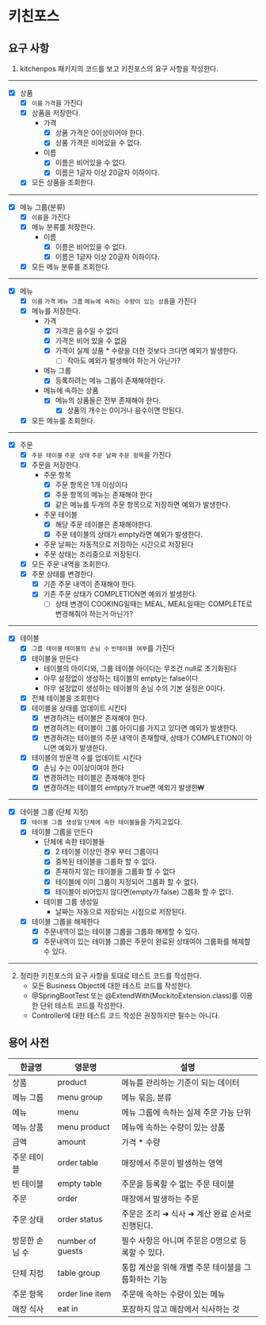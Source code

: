 # 키친포스

## 요구 사항

1. kitchenpos 패키지의 코드를 보고 키친포스의 요구 사항을 작성한다.

---
- [x] 상품 
  - [x] `이름` `가격`을 가진다
  - [x] 상품을 저장한다.
    - 가격
      - [x] 상품 가격은 0이상이어야 한다.
      - [x] 상품 가격은 비어있을 수 없다.
    - 이름
      - [x] 이름은 비어있을 수 없다.
      - [x] 이름은 1글자 이상 20글자 이하이다.
  - [x] 모든 상품을 조회한다.
---
- [x] 메뉴 그룹(분류)
  - [x] `이름`을 가진다
  - [x] 메뉴 분류를 저장한다.
    - 이름
      - [x] 이름은 비어있을 수 없다.
      - [x] 이름은 1글자 이상 20글자 이하이다.
  - [x] 모든 메뉴 분류를 조회한다.
---
- [x] 메뉴
  - [x] `이름` `가격` `메뉴 그룹` `메뉴에 속하는 수량이 있는 상품`을 가진다
  - [x] 메뉴를 저장한다.
    - 가격
      - [x] 가격은 음수일 수 없다
      - [x] 가격은 비어 있을 수 없음
      - [x] 가격이 실제 상품 * 수량을 더한 것보다 크다면 예외가 발생한다.
        - [ ] 작아도 예외가 발생해야 하는거 아닌가?
    - 메뉴 그룹
      - [x] 등록하려는 메뉴 그룹이 존재해야한다.
    - 메뉴에 속하는 상품
      - [x] 메뉴의 상품들은 전부 존재해야 한다.
        - [x] 상품의 개수는 0이거나 음수이면 안된다.
  - [x] 모든 메뉴를 조회한다.
---
- [x] 주문
  - [x] `주문 테이블` `주문 상태` `주문 날짜` `주문 항목`을 가진다
  - [x] 주문을 저장한다.
    - 주문 항목
      - [x] 주문 항목은 1개 이상이다
      - [x] 주문 항목의 메뉴는 존재해야 한다
      - [x] 같은 메뉴를 두개의 주문 항목으로 저장하면 예외가 발생한다.
    - 주문 테이블
      - [x] 해당 주문 테이블은 존재해야한다.
      - [x] 주문 테이블의 상태가 empty라면 예외가 발생한다.
    - 주문 날짜는 자동적으로 저장하는 시간으로 저장된다
    - 주문 상태는 조리중으로 저장된다.
  - [x] 모든 주문 내역을 조회한다.
  - [x] 주문 상태를 변경한다.
    - [x] 기존 주문 내역이 존재해야 한다.
    - [x] 기존 주문 상태가 COMPLETION면 예외가 발생한다.
      - [ ] 상태 변경이 COOKING일때는 MEAL, MEAL일때는 COMPLETE로 변경해줘야 하는거 아닌가?
---
- [x] 테이블
  - [x] `그룹 테이블` `테이블의 손님 수` `빈테이블 여부`를 가진다
  - [x] 테이블을 만든다
    - 테이블의 아이디와, 그룹 테이블 아이디는 무조건 null로 초기화된다
    - 아무 설정없이 생성하는 테이블의 empty는 false이다 
    - 아무 설정없이 생성하는 테이블의 손님 수의 기본 설정은 0이다.
  - [x] 전체 테이블을 조회한다
  - [x] 테이블을 상태를 업데이트 시킨다
    - [x] 변경하려는 테이블은 존재해야 한다.
    - [x] 변경하려는 테이블이 그룹 아이디를 가지고 있다면 예외가 발생한다.
    - [x] 변경하려는 테이블의 주문 내역이 존재할때, 상태가 COMPLETION이 아니면 예외가 발생한다.
  - [x] 테이블의 방문객 수를 업데이트 시킨다
    - [x] 손님 수는 0이상이여야 한다
    - [x] 변경하려는 테이블은 존재해야 한다
    - [x] 변경하려는 테이블의 emtpty가 true면 예외가 발생한₩
---
- [x] 데이블 그룹 (단체 지정)
  - [x] `테이블 그룹 생성일` `단체에 속한 테이블들`을 가지고있다.
  - [x] 테이블 그룹을 만든다
    - 단체에 속한 테이블들
      - [x] 2 테이블 이상인 경우 부터 그룹이다
      - [x] 중복된 테이블을 그룹화 할 수 없다.
      - [x] 존재하지 않는 테이블을 그룹화 할 수 없다
      - [x] 테이블에 이미 그룹이 지정되어 그룹화 할 수 없다.
      - [x] 테이블이 비어있지 않다면(empty가 false) 그룹화 할 수 없다.
    - 테이블 그룹 생성일
      - 날짜는 자동으로 저장되는 시점으로 저장된다.
  - [x] 테이블 그룹을 해제한다
    - [x] 주문내역이 없는 테이블 그룹을 그룹화 해제할 수 있다.
    - [x] 주문내역이 있는 테이블 그룹은 주문이 완료된 상태여야 그룹화를 해제할 수 있다.
---

2. 정리한 키친포스의 요구 사항을 토대로 테스트 코드를 작성한다. 
   - 모든 Business Object에 대한 테스트 코드를 작성한다.
   - @SpringBootTest 또는 @ExtendWith(MockitoExtension.class)를 이용한 단위 테스트 코드를 작성한다.
   - Controller에 대한 테스트 코드 작성은 권장하지만 필수는 아니다.

## 용어 사전

| 한글명 | 영문명 | 설명 |
| --- | --- | --- |
| 상품 | product | 메뉴를 관리하는 기준이 되는 데이터 |
| 메뉴 그룹 | menu group | 메뉴 묶음, 분류 |
| 메뉴 | menu | 메뉴 그룹에 속하는 실제 주문 가능 단위 |
| 메뉴 상품 | menu product | 메뉴에 속하는 수량이 있는 상품 |
| 금액 | amount | 가격 * 수량 |
| 주문 테이블 | order table | 매장에서 주문이 발생하는 영역 |
| 빈 테이블 | empty table | 주문을 등록할 수 없는 주문 테이블 |
| 주문 | order | 매장에서 발생하는 주문 |
| 주문 상태 | order status | 주문은 조리 ➜ 식사 ➜ 계산 완료 순서로 진행된다. |
| 방문한 손님 수 | number of guests | 필수 사항은 아니며 주문은 0명으로 등록할 수 있다. |
| 단체 지정 | table group | 통합 계산을 위해 개별 주문 테이블을 그룹화하는 기능 |
| 주문 항목 | order line item | 주문에 속하는 수량이 있는 메뉴 |
| 매장 식사 | eat in | 포장하지 않고 매장에서 식사하는 것 |
